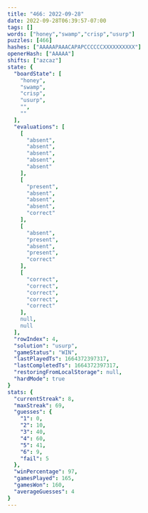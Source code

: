 ```yaml
---
title: "466: 2022-09-28"
date: 2022-09-28T06:39:57-07:00
tags: []
words: ["honey","swamp","crisp","usurp"]
puzzles: [466]
hashes: ["AAAAAPAAACAPAPCCCCCCXXXXXXXXXX"]
openerHash: ["AAAAA"]
shifts: ["azcaz"]
state: {
  "boardState": [
    "honey",
    "swamp",
    "crisp",
    "usurp",
    "",
    ""
  ],
  "evaluations": [
    [
      "absent",
      "absent",
      "absent",
      "absent",
      "absent"
    ],
    [
      "present",
      "absent",
      "absent",
      "absent",
      "correct"
    ],
    [
      "absent",
      "present",
      "absent",
      "present",
      "correct"
    ],
    [
      "correct",
      "correct",
      "correct",
      "correct",
      "correct"
    ],
    null,
    null
  ],
  "rowIndex": 4,
  "solution": "usurp",
  "gameStatus": "WIN",
  "lastPlayedTs": 1664372397317,
  "lastCompletedTs": 1664372397317,
  "restoringFromLocalStorage": null,
  "hardMode": true
}
stats: {
  "currentStreak": 8,
  "maxStreak": 69,
  "guesses": {
    "1": 0,
    "2": 10,
    "3": 40,
    "4": 60,
    "5": 41,
    "6": 9,
    "fail": 5
  },
  "winPercentage": 97,
  "gamesPlayed": 165,
  "gamesWon": 160,
  "averageGuesses": 4
}
---
```


<!-- more -->
